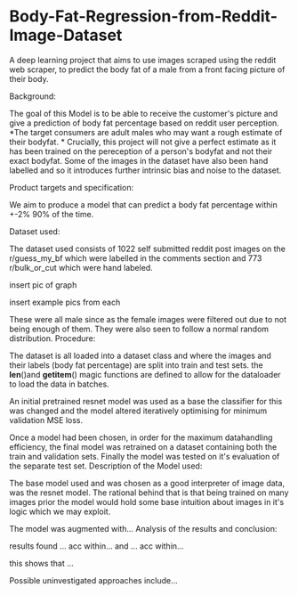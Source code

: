 # Body-Fat-Regression-from-Reddit-Image-Dataset
A deep learning project that aims to use images scraped using the reddit web scraper, to predict the body fat of a male from a front facing picture of their body.

Background:

The goal of this Model is to be able to receive the customer's picture and give a prediction of body fat percentage based on reddit user perception. *The target consumers are adult males who may want a rough estimate of their bodyfat. *
Crucially, this project will not give a perfect estimate as it has been trained on the pereception of a person's bodyfat and not their exact bodyfat. Some of the images in the dataset have also been hand labelled and so it introduces further intrinsic bias and noise to the dataset.

Product targets and specification:

We aim to produce a model that can predict a body fat percentage within +-2% 90% of the time.

Dataset used:

The dataset used consists of 1022 self submitted reddit post images on the r/guess_my_bf which were labelled in the comments section and 773 r/bulk_or_cut which were hand labeled.

insert pic of graph

insert example pics from each

These were all male since as the female images were filtered out due to not being enough of them. They were also seen to follow a normal random distribution.
Procedure:

The dataset is all loaded into a dataset class and where the images and their labels (body fat percentage) are split into train and test sets. the __len__()and __getitem__() magic functions are defined to allow for the dataloader to load the data in batches.

An initial pretrained resnet model was used as a base the classifier for this was changed and the model altered iteratively optimising for minimum validation MSE loss.

Once a model had been chosen, in order for the maximum datahandling efficiency, the final model was retrained on a dataset containing both the train and validation sets. Finally the model was tested on it's evaluation of the separate test set.
Description of the Model used:

The base model used and was chosen as a good interpreter of image data, was the resnet model. The rational behind that is that being trained on many images prior the model would hold some base intuition about images in it's logic which we may exploit.

The model was augmented with...
Analysis of the results and conclusion:

results found ... acc within... and ... acc within...

this shows that ...

Possible uninvestigated approaches include... 
